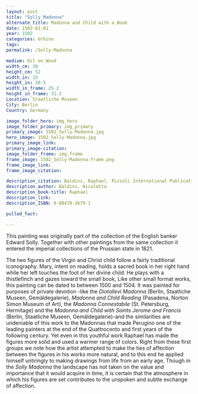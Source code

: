 ```yaml
---
layout: post
title: "Solly Madonna"
alternate_title: Madonna and Child with a Book
date: 1502-01-01
year: 1502
categories: Urbino
tags:
permalink: /Solly-Madonna

medium: Oil on Wood
width_cm: 38
height_cm: 52
width_in: 15
height_in: 20.5
width_in_frame: 25.2
height_in_frame: 31.2
Location: Staatliche Museen
City: Berlin
Country: Germany

image_folder_hero: img_hero
image_folder_primary: img_primary
primary_image: 1502_Solly-Madonna.jpg
hero_image: 1502_Solly-Madonna.jpg
primary_image_link:
primary_image-citation:
image_folder_frame: img_frame
frame_image: 1502_Solly-Madonna-frame.png
frame_image_link:
frame_image_citation:

description_citation: Baldini, Raphael. Rizzoli International Publications, Inc., 2005. Print. p76
description_author: Baldini, Nicoletta
description_book-title: Raphael
description_link:
description_ISBN: 0-08478-2679-1

pulled_fact:

---
```


This painting was originally part of the collection of the English banker Edward Solly. Together with other paintings from the same collection it entered the imperial collections of the Prussian state in 1821.

The two figures of the Virgin and Christ child follow a fairly traditional iconography. Mary, intent on reading, holds a sacred book in her right hand while her left touches the foot of her divine child. He plays with a thistlefinch and gazes toward the small book, Like other small format works, this painting can be dated to between 1500 and 1504. It was painted for purposes of private devotion -like the _Diotallevi Madonna_ (Berlin, Staatliche Museen, Gemäldegalerie), _Madonna and Child Reading_ (Pasadena, Norton Simon Museum of Art), the _Madonna Connestabile_ (St. Petersburg, Hermitage) and the _Madonna and Child with Saints Jerome and Francis_ (Berlin, Staatliche Museen, Gemäldegalerie)-and the similarities are undeniable of this work to the Madonnas that made Perugino one of the leading painters at the end of the Quattrocento and first years of the following century. Yet even in this youthful work Raphael has made the figures more solid and used a warmer range of colors. Right from these first groups we note how the artist attempted to make the ties of affection between the figures in his works more natural, and to this end he applied himself untiringly to making drawings from life from an early age. Though in the _Solly Madonna_ the landscape has not taken on the value and importance that it would acquire in time, it is certain that the atmosphere in which his figures are set contributes to the unspoken and subtle exchange of affection.

